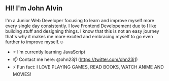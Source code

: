  
  ## HI! I'm John Alvin
  I'm a Junior Web Developer focusing to learn and improve myself more every single day consistently.
  I love Frontend Developement due to I like building stuff and designing things. 
  I know that this is not an easy journey that's why it makes me more excited and embracing myself to go even further to improve myself.:relaxed:

- :star: I’m currently learning JavaScript
- 📫 Contact me here: @ohn23j1 (https://twitter.com/ohn23j1)
- ⚡ Fun fact: I LOVE PLAYING GAMES, READ BOOKS, WATCH ANIME AND MOVIES!
